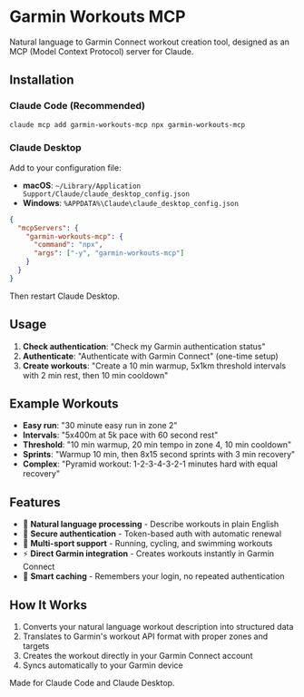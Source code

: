# Garmin Workouts MCP

Natural language to Garmin Connect workout creation tool, designed as an MCP (Model Context Protocol) server for Claude.

## Installation

### Claude Code (Recommended)

```bash
claude mcp add garmin-workouts-mcp npx garmin-workouts-mcp
```

### Claude Desktop

Add to your configuration file:
- **macOS**: `~/Library/Application Support/Claude/claude_desktop_config.json`
- **Windows**: `%APPDATA%\Claude\claude_desktop_config.json`

```json
{
  "mcpServers": {
    "garmin-workouts-mcp": {
      "command": "npx",
      "args": ["-y", "garmin-workouts-mcp"]
    }
  }
}
```

Then restart Claude Desktop.

## Usage

1. **Check authentication**: "Check my Garmin authentication status"
2. **Authenticate**: "Authenticate with Garmin Connect" (one-time setup)
3. **Create workouts**: "Create a 10 min warmup, 5x1km threshold intervals with 2 min rest, then 10 min cooldown"

## Example Workouts

- **Easy run**: "30 minute easy run in zone 2"
- **Intervals**: "5x400m at 5k pace with 60 second rest"
- **Threshold**: "10 min warmup, 20 min tempo in zone 4, 10 min cooldown"
- **Sprints**: "Warmup 10 min, then 8x15 second sprints with 3 min recovery"
- **Complex**: "Pyramid workout: 1-2-3-4-3-2-1 minutes hard with equal recovery"

## Features

- 🧠 **Natural language processing** - Describe workouts in plain English
- 🔐 **Secure authentication** - Token-based auth with automatic renewal
- 🏃 **Multi-sport support** - Running, cycling, and swimming workouts
- ⚡ **Direct Garmin integration** - Creates workouts instantly in Garmin Connect
- 💾 **Smart caching** - Remembers your login, no repeated authentication

## How It Works

1. Converts your natural language workout description into structured data
2. Translates to Garmin's workout API format with proper zones and targets
3. Creates the workout directly in your Garmin Connect account
4. Syncs automatically to your Garmin device

Made for Claude Code and Claude Desktop.
